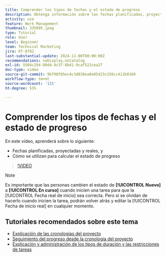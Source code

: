 ```yaml
---
title: Comprender los tipos de fechas y el estado de progreso
description: Obtenga información sobre las fechas planificadas, proyectadas y reales y cómo se utilizan para calcular el estado de progreso.
activity: use
feature: Work Management
thumbnail: 335095.jpeg
type: Tutorial
role: User
level: Beginner
team: Technical Marketing
jira: KT-8782
last-substantial-update: 2024-11-08T00:00:00Z
recommendations: noDisplay,noCatalog
exl-id: 5504c294-80d4-4c37-8b41-9caf521cea27
doc-type: video
source-git-commit: 9bf98f05ec4c3d838ea0e85423c156cc411b0169
workflow-type: tm+mt
source-wordcount: '121'
ht-degree: 53%

---
```


# Comprender los tipos de fechas y el estado de progreso

En este vídeo, aprenderá sobre lo siguiente:

* Fechas planificadas, proyectadas y reales, y
* Cómo se utilizan para calcular el estado de progreso

>[!VIDEO](https://video.tv.adobe.com/v/335095/?quality=12&learn=on)

>[!NOTE]
>
>Es importante que las personas cambien el estado de **[!UICONTROL Nuevo]** a **[!UICONTROL En curso]** cuando inicien una tarea para que la [!UICONTROL Fecha real de inicio] sea correcta. Pero si se olvidan de hacerlo cuando inicien la tarea, podrán volver atrás y editar la [!UICONTROL Fecha de inicio real] en cualquier momento.


## Tutoriales recomendados sobre este tema

* [Explicación de las cronologías del proyecto](/help/manage-work/project-timelines/understand-project-timelines.md)
* [Seguimiento del progreso desde la cronología del proyecto](/help/manage-work/project-timelines/track-work-progress-from-the-project-timeline.md)
* [Explicación y administración de los tipos de duración y las restricciones de tareas](/help/manage-work/intermediate-projects/understand-and-manage-duration-types-and-task-constraints.md)

